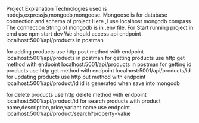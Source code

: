 Project Explanation
Technologies used is nodejs,expressjs,mongodb,mongoose.
Mongoose is for database connection and schema of project
Here ,I use localhost mongodb compass
The connection String of mongodb is in .env file.
For Start running project in cmd use npm start dev
We should access api endpoint localhost:5001/api/products in postman

for adding products use http post method with endpoint localhost:5001/api/products in postman
for getting products use http get method with endpoint localhost:5001/api/products in postman
for getting id products use http get method with endpoint localhost:5001/api/products/id
for updating products use http put method with endpoint localhost:5001/api/product/id
id is generated when save into mongodb

for delete products use http delete method with endpoint localhost:5001/api/product/id
for search products with product name,description,price,variant name use endpoint localhost:5001/api/product/search?property=value

